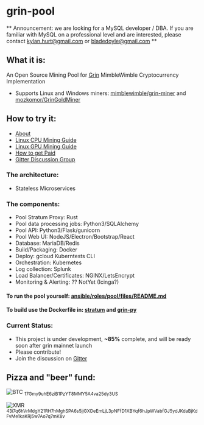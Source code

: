 # grin-pool

** Announcement: we are looking for a MySQL developer / DBA. If you are familiar with MySQL on a professional level and are interested, please contact kylan.hurt@gmail.com or bladedoyle@gmail.com **

## What it is:
An Open Source Mining Pool for [Grin](https://github.com/mimblewimble/grin) MimbleWimble Cryptocurrency Implementation
* Supports Linux and Windows miners: [mimblewimble/grin-miner](https://github.com/mimblewimble/grin-miner) and [mozkomor/GrinGoldMiner](https://github.com/mozkomor/GrinGoldMiner)

## How to try it:
* [About](https://medium.com/@blade.doyle/mwgrinpool-com-a-grin-mining-pool-345d67cb8e98)
* [Linux CPU Mining Guide](https://medium.com/@blade.doyle/cpu-mining-on-mwgrinpool-com-how-to-efb9ed102bc9)
* [Linux GPU Mining Guide](https://medium.com/@blade.doyle/gpu-mining-on-mwgrinpool-com-how-to-72970e550a27)
* [How to get Paid](https://medium.com/@blade.doyle/configure-payments-on-mwgrinpool-com-how-to-7b84163ec467)
* [Gitter Discussion Group](https://gitter.im/grin-pool/Lobby)

### The architecture:
* Stateless Microservices

### The components:
* Pool Stratum Proxy: Rust
* Pool data processing jobs: Python3/SQLAlchemy
* Pool API: Python3/Flask/gunicorn
* Pool Web UI: NodeJS/Electron/Bootstrap/React
* Database: MariaDB/Redis
* Build/Packaging: Docker
* Deploy: gcloud Kuberntests CLI
* Orchestration: Kubernetes
* Log collection: Splunk
* Load Balancer/Certificates: NGINX/LetsEncrypt
* Monitoring & Alerting: ?? NotYet (Icinga?)

#### To run the pool yourself: [ansible/roles/pool/files/README.md](ansible/roles/pool/files/README.md)

#### To build use the Dockerfile in: [stratum](stratum/) and [grin-py](grin-py/)

### Current Status:
* This project is under development, <B>~85%</B> complete, and will be ready soon after grin mainnet launch
* Please contribute!
* Join the discussion on [Gitter](https://gitter.im/grin-pool/Lobby)

## Pizza and "beer" fund:
![BTC](https://ipfs.io/ipfs/QmZQxz5LdbCuyc8LcnUiCyTLzmWmHs644mAD7A91bmTzej) <sub>17Gmy9uhE6ziB1PzYT8MMY5A4va25dy3US</sub>

![XMR](https://ipfs.io/ipfs/QmTLh1DUXhNNuB4CkaTtv3VJftXaDEY7V8hYyYGVvYzMB8) <sub>43i7q6hVrMdgY21RH7nMghSPA6s5jjGXDeEmLjL3pNFfD1XBYqf6hJpWVabfGJ5ydJKdaBjKdFvMe1kaKRj5w7Ao7q7mK8v</sub>
